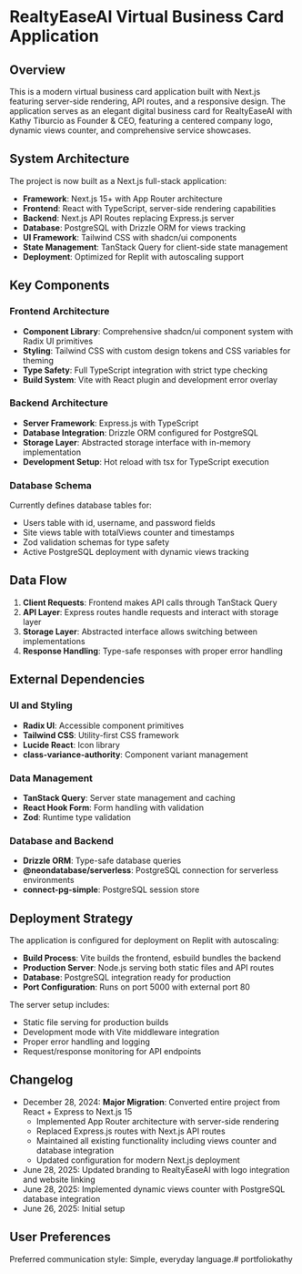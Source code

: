 # RealtyEaseAI Virtual Business Card Application

## Overview

This is a modern virtual business card application built with Next.js featuring server-side rendering, API routes, and a responsive design. The application serves as an elegant digital business card for RealtyEaseAI with Kathy Tiburcio as Founder & CEO, featuring a centered company logo, dynamic views counter, and comprehensive service showcases.

## System Architecture

The project is now built as a Next.js full-stack application:

- **Framework**: Next.js 15+ with App Router architecture
- **Frontend**: React with TypeScript, server-side rendering capabilities
- **Backend**: Next.js API Routes replacing Express.js server
- **Database**: PostgreSQL with Drizzle ORM for views tracking
- **UI Framework**: Tailwind CSS with shadcn/ui components
- **State Management**: TanStack Query for client-side state management
- **Deployment**: Optimized for Replit with autoscaling support

## Key Components

### Frontend Architecture
- **Component Library**: Comprehensive shadcn/ui component system with Radix UI primitives
- **Styling**: Tailwind CSS with custom design tokens and CSS variables for theming
- **Type Safety**: Full TypeScript integration with strict type checking
- **Build System**: Vite with React plugin and development error overlay

### Backend Architecture
- **Server Framework**: Express.js with TypeScript
- **Database Integration**: Drizzle ORM configured for PostgreSQL
- **Storage Layer**: Abstracted storage interface with in-memory implementation
- **Development Setup**: Hot reload with tsx for TypeScript execution

### Database Schema
Currently defines database tables for:
- Users table with id, username, and password fields
- Site views table with totalViews counter and timestamps
- Zod validation schemas for type safety
- Active PostgreSQL deployment with dynamic views tracking

## Data Flow

1. **Client Requests**: Frontend makes API calls through TanStack Query
2. **API Layer**: Express routes handle requests and interact with storage layer
3. **Storage Layer**: Abstracted interface allows switching between implementations
4. **Response Handling**: Type-safe responses with proper error handling

## External Dependencies

### UI and Styling
- **Radix UI**: Accessible component primitives
- **Tailwind CSS**: Utility-first CSS framework
- **Lucide React**: Icon library
- **class-variance-authority**: Component variant management

### Data Management
- **TanStack Query**: Server state management and caching
- **React Hook Form**: Form handling with validation
- **Zod**: Runtime type validation

### Database and Backend
- **Drizzle ORM**: Type-safe database queries
- **@neondatabase/serverless**: PostgreSQL connection for serverless environments
- **connect-pg-simple**: PostgreSQL session store

## Deployment Strategy

The application is configured for deployment on Replit with autoscaling:

- **Build Process**: Vite builds the frontend, esbuild bundles the backend
- **Production Server**: Node.js serving both static files and API routes
- **Database**: PostgreSQL integration ready for production
- **Port Configuration**: Runs on port 5000 with external port 80

The server setup includes:
- Static file serving for production builds
- Development mode with Vite middleware integration
- Proper error handling and logging
- Request/response monitoring for API endpoints

## Changelog

- December 28, 2024: **Major Migration**: Converted entire project from React + Express to Next.js 15
  - Implemented App Router architecture with server-side rendering
  - Replaced Express.js routes with Next.js API routes
  - Maintained all existing functionality including views counter and database integration
  - Updated configuration for modern Next.js deployment
- June 28, 2025: Updated branding to RealtyEaseAI with logo integration and website linking
- June 28, 2025: Implemented dynamic views counter with PostgreSQL database integration
- June 26, 2025: Initial setup

## User Preferences

Preferred communication style: Simple, everyday language.# portfoliokathy
